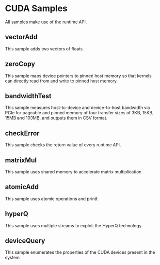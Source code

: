 CUDA Samples
============

All samples make use of the runtime API.

vectorAdd
---------

This sample adds two vectors of floats.

zeroCopy
--------

This sample maps device pointers to pinned host memory so that kernels can directly read from and write to pinned host memory.

bandwidthTest
-------------

This sample measures host-to-device and device-to-host bandwidth via PCIe for pageable and pinned memory of four transfer sizes of 3KB, 15KB, 15MB and 100MB, and outputs them in CSV format.

checkError
----------

This sample checks the return value of every runtime API.

matrixMul
---------

This sample uses shared memory to accelerate matrix multiplication.

atomicAdd
---------

This sample uses atomic operations and printf.

hyperQ
------

This sample uses multiple streams to exploit the HyperQ technology.

deviceQuery
-----------

This sample enumerates the properties of the CUDA devices present in the system.
